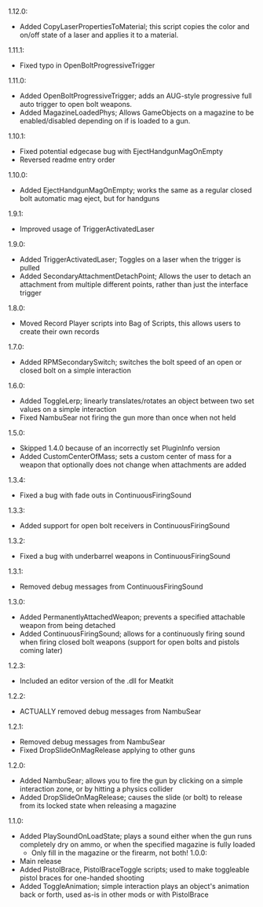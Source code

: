 1.12.0:
- Added CopyLaserPropertiesToMaterial; this script copies the color and on/off state of a laser and applies it to a material.

1.11.1:
- Fixed typo in OpenBoltProgressiveTrigger

1.11.0:
- Added OpenBoltProgressiveTrigger; adds an AUG-style progressive full auto trigger to open bolt weapons.
- Added MagazineLoadedPhys; Allows GameObjects on a magazine to be enabled/disabled depending on if is loaded to a gun.

1.10.1:
- Fixed potential edgecase bug with EjectHandgunMagOnEmpty
- Reversed readme entry order

1.10.0:
- Added EjectHandgunMagOnEmpty; works the same as a regular closed bolt automatic mag eject, but for handguns

1.9.1:
- Improved usage of TriggerActivatedLaser

1.9.0:
- Added TriggerActivatedLaser; Toggles on a laser when the trigger is pulled
- Added SecondaryAttachmentDetachPoint; Allows the user to detach an attachment from multiple different points, rather than just the interface trigger

1.8.0:
- Moved Record Player scripts into Bag of Scripts, this allows users to create their own records

1.7.0:
- Added RPMSecondarySwitch; switches the bolt speed of an open or closed bolt on a simple interaction

1.6.0:
- Added ToggleLerp; linearly translates/rotates an object between two set values on a simple interaction
- Fixed NambuSear not firing the gun more than once when not held

1.5.0:
- Skipped 1.4.0 because of an incorrectly set PluginInfo version
- Added CustomCenterOfMass; sets a custom center of mass for a weapon that optionally does not change when attachments are added

1.3.4:
- Fixed a bug with fade outs in ContinuousFiringSound

1.3.3:
- Added support for open bolt receivers in ContinuousFiringSound

1.3.2:
- Fixed a bug with underbarrel weapons in ContinuousFiringSound

1.3.1:
- Removed debug messages from ContinuousFiringSound

1.3.0:
- Added PermanentlyAttachedWeapon; prevents a specified attachable weapon from being detached
- Added ContinuousFiringSound; allows for a continuously firing sound when firing closed bolt weapons (support for open bolts and pistols coming later)

1.2.3:
- Included an editor version of the .dll for Meatkit

1.2.2:
- ACTUALLY removed debug messages from NambuSear

1.2.1:
- Removed debug messages from NambuSear
- Fixed DropSlideOnMagRelease applying to other guns

1.2.0:
- Added NambuSear; allows you to fire the gun by clicking on a simple interaction zone, or by hitting a physics collider
- Added DropSlideOnMagRelease; causes the slide (or bolt) to release from its locked state when releasing a magazine

1.1.0:
- Added PlaySoundOnLoadState; plays a sound either when the gun runs completely dry on ammo, or when the specified magazine is fully loaded
	* Only fill in the magazine or the firearm, not both!
1.0.0:
- Main release
- Added PistolBrace, PistolBraceToggle scripts; used to make toggleable pistol braces for one-handed shooting
- Added ToggleAnimation; simple interaction plays an object's animation back or forth, used as-is in other mods or with PistolBrace
